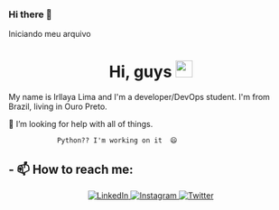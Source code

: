 ### Hi there 👋

Iniciando meu arquivo 
<!--
**irllayalima/irllayalima** is a ✨ _special_ ✨ repository because its `README.md` (this file) appears on your GitHub profile.

Here are some ideas to get you started:

- 🔭 I’m currently working on ...
- 🌱 I’m currently learning ...
- 👯 I’m looking to collaborate on ...
- 🤔 I’m looking for help with ...
- 💬 Ask me about ...
- 📫 How to reach me: ...
- 😄 Pronouns: ...
- ⚡ Fun fact: ...
-->

<h1 align="center">Hi, guys   <img src="https://raw.githubusercontent.com/MartinHeinz/MartinHeinz/master/wave.gif" width="30px" height="30px" /></h1>


My name is Irllaya Lima and I'm a developer/DevOps student. I'm from Brazil, living in Ouro Preto.

🤔 I’m looking for help with all of things. 

                Python?? I'm working on it  😄


<h2>- 📫 How to reach me:</i></h2>

<div  align="center">
  <a href="https://www.linkedin.com/in/irllaya-lima-25883169/" target="_blank">
    <img src="https://img.shields.io/badge/LinkedIn-%230077B5.svg?&style=flat-square&logo=linkedin&logoColor=white&color=071A2C" alt="LinkedIn">
  </a>
  <a href="https://www.instagram.com/irllaya/" target="_blank">
    <img src="https://img.shields.io/badge/Instagram-%23E4405F.svg?&style=flat-square&logo=instagram&logoColor=white&color=071A2C" alt="Instagram">
  </a>
   <a href="https://twitter.com/irllaya/" target="_blank">
    <img src="https://img.shields.io/badge/Twitter-%231877F2.svg?&style=flat-square&logo=twitter&logoColor=white&color=071A2C" alt="Twitter">
  </a>
